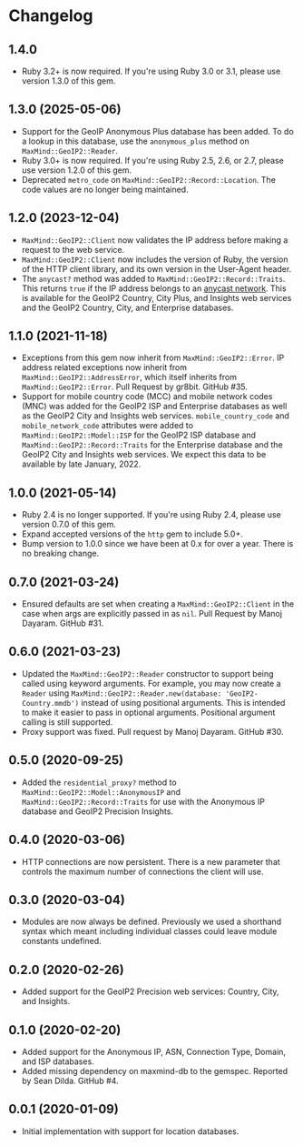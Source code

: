 # Changelog

## 1.4.0

* Ruby 3.2+ is now required. If you're using Ruby 3.0 or 3.1, please use
  version 1.3.0 of this gem.

## 1.3.0 (2025-05-06)

* Support for the GeoIP Anonymous Plus database has been added. To do a
  lookup in this database, use the `anonymous_plus` method on
  `MaxMind::GeoIP2::Reader`.
* Ruby 3.0+ is now required. If you're using Ruby 2.5, 2.6, or 2.7, please
  use version 1.2.0 of this gem.
* Deprecated `metro_code` on `MaxMind::GeoIP2::Record::Location`. The code
  values are no longer being maintained.

## 1.2.0 (2023-12-04)

* `MaxMind::GeoIP2::Client` now validates the IP address before making a
  request to the web service.
* `MaxMind::GeoIP2::Client` now includes the version of Ruby, the version
  of the HTTP client library, and its own version in the User-Agent header.
* The `anycast?` method was added to `MaxMind::GeoIP2::Record::Traits`.
  This returns `true` if the IP address belongs to an [anycast
  network](https://en.wikipedia.org/wiki/Anycast). This is available for
  the GeoIP2 Country, City Plus, and Insights web services and the GeoIP2
  Country, City, and Enterprise databases.

## 1.1.0 (2021-11-18)

* Exceptions from this gem now inherit from `MaxMind::GeoIP2::Error`. IP
  address related exceptions now inherit from
  `MaxMind::GeoIP2::AddressError`, which itself inherits from
  `MaxMind::GeoIP2::Error`. Pull Request by gr8bit. GitHub #35.
* Support for mobile country code (MCC) and mobile network codes (MNC) was
  added for the GeoIP2 ISP and Enterprise databases as well as the GeoIP2
  City and Insights web services. `mobile_country_code` and
  `mobile_network_code` attributes were added to
  `MaxMind::GeoIP2::Model::ISP` for the GeoIP2 ISP database and
  `MaxMind::GeoIP2::Record::Traits` for the Enterprise database and the
  GeoIP2 City and Insights web services. We expect this data to be
  available by late January, 2022.

## 1.0.0 (2021-05-14)

* Ruby 2.4 is no longer supported. If you're using Ruby 2.4, please use
  version 0.7.0 of this gem.
* Expand accepted versions of the `http` gem to include 5.0+.
* Bump version to 1.0.0 since we have been at 0.x for over a year. There is
  no breaking change.

## 0.7.0 (2021-03-24)

* Ensured defaults are set when creating a `MaxMind::GeoIP2::Client` in the
  case when args are explicitly passed in as `nil`. Pull Request by Manoj
  Dayaram. GitHub #31.

## 0.6.0 (2021-03-23)

* Updated the `MaxMind::GeoIP2::Reader` constructor to support being called
  using keyword arguments. For example, you may now create a `Reader` using
  `MaxMind::GeoIP2::Reader.new(database: 'GeoIP2-Country.mmdb')` instead of
  using positional arguments. This is intended to make it easier to pass in
  optional arguments. Positional argument calling is still supported.
* Proxy support was fixed. Pull request by Manoj Dayaram. GitHub #30.

## 0.5.0 (2020-09-25)

* Added the `residential_proxy?` method to
  `MaxMind::GeoIP2::Model::AnonymousIP` and
  `MaxMind::GeoIP2::Record::Traits` for use with the Anonymous IP database
  and GeoIP2 Precision Insights.

## 0.4.0 (2020-03-06)

* HTTP connections are now persistent. There is a new parameter that
  controls the maximum number of connections the client will use.

## 0.3.0 (2020-03-04)

* Modules are now always be defined. Previously we used a shorthand syntax
  which meant including individual classes could leave module constants
  undefined.

## 0.2.0 (2020-02-26)

* Added support for the GeoIP2 Precision web services: Country, City, and
  Insights.

## 0.1.0 (2020-02-20)

* Added support for the Anonymous IP, ASN, Connection Type, Domain, and ISP
  databases.
* Added missing dependency on maxmind-db to the gemspec. Reported by Sean
  Dilda. GitHub #4.

## 0.0.1 (2020-01-09)

* Initial implementation with support for location databases.
